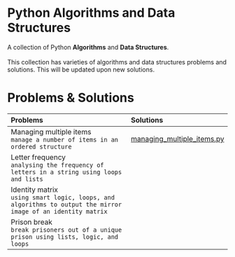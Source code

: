 # Python Algorithms and Data Structures
A collection of Python **Algorithms** and **Data Structures**.<br><br>
This collection has varieties of algorithms and data structures problems and solutions. This will be updated upon new solutions.<br>
# Problems & Solutions
| Problems | Solutions |
| :-------- | :--------- |
| Managing multiple items<br>`manage a number of items in an ordered structure` | [managing_multiple_items.py](multiple_items/managing_multiple_items.py) |
| Letter frequency<br>`analysing the frequency of letters in a string using loops and lists` | |
| Identity matrix<br>`using smart logic, loops, and algorithms to output the mirror image of an identity matrix` | |
| Prison break<br>`break prisoners out of a unique prison using lists, logic, and loops` | |